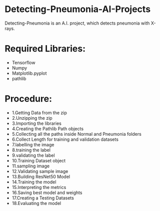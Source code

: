 # Detecting-Pneumonia-AI-Projects

Detecting-Pneumonia is an A.I. project, which detects pneumonia with X-rays.


# Required Libraries:

* Tensorflow 
* Numpy
* Matplotlib.pyplot
* pathlib


# Procedure:

* 1.Getting Data from the zip
* 2.Unzipping the zip
* 3.Importing the libraries
* 4.Creating the Pathlib Path objects
* 5.Collecting all the paths inside Normal and Pneumonia folders
* 6.Collect Length for training and validation datasets
* 7.labelling the image
* 8.training the label
* 9.validating the label
* 10.Training Dataset object 
* 11.sampling image
* 12.Validating sample image
* 13.Building ResNet50 Model
* 14.Training the model
* 15.Interpreting the metrics
* 16.Saving best model and weights
* 17.Creating a Testing Datasets
* 18.Evaluating the model
